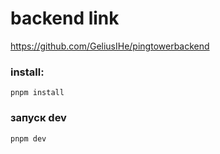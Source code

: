 # backend link
https://github.com/GeliusIHe/pingtowerbackend



### install:
```
pnpm install
```

### запуск dev
```
pnpm dev
```



[//]: # (# React + TypeScript + Vite)

[//]: # ()
[//]: # (This template provides a minimal setup to get React working in Vite with HMR and some ESLint rules.)

[//]: # ()
[//]: # (Currently, two official plugins are available:)

[//]: # ()
[//]: # (- [@vitejs/plugin-react]&#40;https://github.com/vitejs/vite-plugin-react/blob/main/packages/plugin-react&#41; uses [Babel]&#40;https://babeljs.io/&#41; for Fast Refresh)

[//]: # (- [@vitejs/plugin-react-swc]&#40;https://github.com/vitejs/vite-plugin-react/blob/main/packages/plugin-react-swc&#41; uses [SWC]&#40;https://swc.rs/&#41; for Fast Refresh)

[//]: # ()
[//]: # (## Expanding the ESLint configuration)

[//]: # ()
[//]: # (If you are developing a production application, we recommend updating the configuration to enable type-aware lint rules:)

[//]: # ()
[//]: # (```js)

[//]: # (export default defineConfig&#40;[)

[//]: # (  globalIgnores&#40;['dist']&#41;,)

[//]: # (  {)

[//]: # (    files: ['**/*.{ts,tsx}'],)

[//]: # (    extends: [)

[//]: # (      // Other configs...)

[//]: # ()
[//]: # (      // Remove tseslint.configs.recommended and replace with this)

[//]: # (      tseslint.configs.recommendedTypeChecked,)

[//]: # (      // Alternatively, use this for stricter rules)

[//]: # (      tseslint.configs.strictTypeChecked,)

[//]: # (      // Optionally, add this for stylistic rules)

[//]: # (      tseslint.configs.stylisticTypeChecked,)

[//]: # ()
[//]: # (      // Other configs...)

[//]: # (    ],)

[//]: # (    languageOptions: {)

[//]: # (      parserOptions: {)

[//]: # (        project: ['./tsconfig.node.json', './tsconfig.app.json'],)

[//]: # (        tsconfigRootDir: import.meta.dirname,)

[//]: # (      },)

[//]: # (      // other options...)

[//]: # (    },)

[//]: # (  },)

[//]: # (]&#41;)

[//]: # (```)

[//]: # ()
[//]: # (You can also install [eslint-plugin-react-x]&#40;https://github.com/Rel1cx/eslint-react/tree/main/packages/plugins/eslint-plugin-react-x&#41; and [eslint-plugin-react-dom]&#40;https://github.com/Rel1cx/eslint-react/tree/main/packages/plugins/eslint-plugin-react-dom&#41; for React-specific lint rules:)

[//]: # ()
[//]: # (```js)

[//]: # (// eslint.config.js)

[//]: # (import reactX from 'eslint-plugin-react-x')

[//]: # (import reactDom from 'eslint-plugin-react-dom')

[//]: # ()
[//]: # (export default defineConfig&#40;[)

[//]: # (  globalIgnores&#40;['dist']&#41;,)

[//]: # (  {)

[//]: # (    files: ['**/*.{ts,tsx}'],)

[//]: # (    extends: [)

[//]: # (      // Other configs...)

[//]: # (      // Enable lint rules for React)

[//]: # (      reactX.configs['recommended-typescript'],)

[//]: # (      // Enable lint rules for React DOM)

[//]: # (      reactDom.configs.recommended,)

[//]: # (    ],)

[//]: # (    languageOptions: {)

[//]: # (      parserOptions: {)

[//]: # (        project: ['./tsconfig.node.json', './tsconfig.app.json'],)

[//]: # (        tsconfigRootDir: import.meta.dirname,)

[//]: # (      },)

[//]: # (      // other options...)

[//]: # (    },)

[//]: # (  },)

[//]: # (]&#41;)

[//]: # (```)
